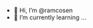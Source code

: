 - 👋 Hi, I’m @ramcosen
- 👀 I’m currently learning ...



<!---
ramcosen/ramcosen is a ✨ special ✨ repository because its `README.md` (this file) appears on your GitHub profile.
You can click the Preview link to take a look at your changes.
--->

